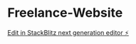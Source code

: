 # Freelance-Website

[Edit in StackBlitz next generation editor ⚡️](https://stackblitz.com/~/github.com/alihussainofficial/Freelance-Website)